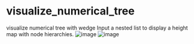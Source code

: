 # visualize_numerical_tree
visualize numerical tree with wedge
Input a nested list to display a height map with node hierarchies.
![image](https://github.com/nitpicker55555/visualize_numerical_tree/assets/91596298/e5a5f154-1373-43b1-911b-182ab0eb7375)
![image](https://github.com/nitpicker55555/visualize_numerical_tree/assets/91596298/abf6b05c-d858-4f24-822f-3ae6c732085e)
